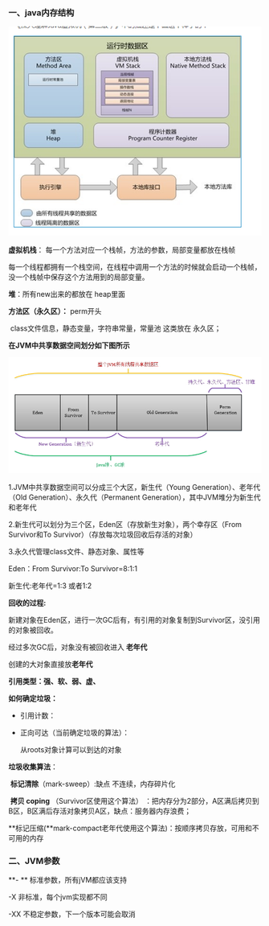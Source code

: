 ### 一、java内存结构

![1530088635097](images\1530088635097.png)



 

**虚拟机栈**： 每一个方法对应一个栈帧，方法的参数，局部变量都放在栈帧

​                   每一个线程都拥有一个栈空间，在线程中调用一个方法的时候就会启动一个栈帧，没一个栈帧中保存这个方法用到的局部变量。

**堆**：所有new出来的都放在  heap里面

**方法区（永久区）：**   perm开头

​       class文件信息，静态变量，字符串常量，常量池 这类放在 永久区；

**在JVM中共享数据空间划分如下图所示** 

![908514-20160728195713028-1922699910](images\908514-20160728195713028-1922699910.jpg)

 



1.JVM中共享数据空间可以分成三个大区，新生代（Young Generation）、老年代（Old Generation）、永久代（Permanent Generation），其中JVM堆分为新生代和老年代

2.新生代可以划分为三个区，Eden区（存放新生对象），两个幸存区（From Survivor和To Survivor）（存放每次垃圾回收后存活的对象）

3.永久代管理class文件、静态对象、属性等 

Eden：From Survivor:To Survivor=8:1:1

新生代:老年代=1:3 或者1:2

**回收的过程:**

新建对象在Eden区，进行一次GC后有，有引用的对象复制到Survivor区，没引用的对象被回收。

经过多次GC后，对象没有被回收进入  **老年代**

创建的大对象直接放**老年代**

**引用类型：强、软、弱、虚、**

**如何确定垃圾：**

-   引用计数：

-   正向可达（当前确定垃圾的算法）：

    从roots对象计算可以到达的对象



**垃圾收集算法**：

​     **标记清除**（mark-sweep）:缺点 不连续，内存碎片化

​     **拷贝 coping** （Survivor区使用这个算法） ：把内存分为2部分，A区满后拷贝到B区，B区满后存活对象拷贝A区，缺点：服务器内存浪费； 

​     **标记压缩(**mark-compact老年代使用这个算法)：按顺序拷贝存放，可用和不可用的内存

### 二、JVM参数

**- **       标准参数，所有jVM都应该支持

-X      非标准，每个jvm实现都不同

-XX   不稳定参数，下一个版本可能会取消







